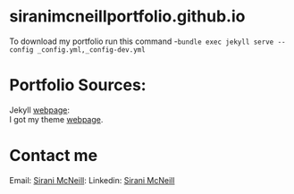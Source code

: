 # siranimcneillportfolio.github.io 

To download my portfolio run this command -`bundle exec jekyll serve --config _config.yml,_config-dev.yml`

# Portfolio Sources:

Jekyll [webpage](https://jekyllrb.com/):  
I got my theme [webpage]("https://github.com/sergiokopplin/indigo").

# Contact me
Email: [Sirani McNeill](siranimcneill020@gmail.com):
Linkedin: [Sirani McNeill](http://www.linkedin.com/in/sirani-m)
    
    

